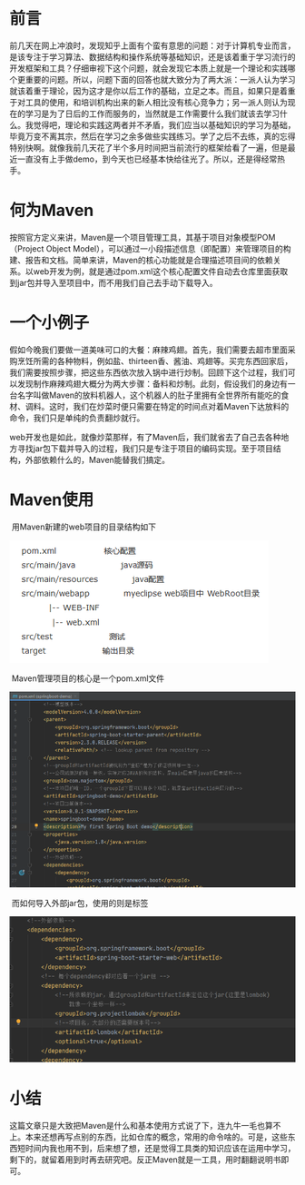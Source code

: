 # 前言

​		前几天在网上冲浪时，发现知乎上面有个蛮有意思的问题：对于计算机专业而言，是该专注于学习算法、数据结构和操作系统等基础知识，还是该着重于学习流行的开发框架和工具？仔细审视下这个问题，就会发现它本质上就是一个理论和实践哪个更重要的问题。所以，问题下面的回答也就大致分为了两大派：一派人认为学习就该着重于理论，因为这才是你以后工作的基础，立足之本。而且，如果只是着重于对工具的使用，和培训机构出来的新人相比没有核心竞争力；另一派人则认为现在的学习是为了日后的工作而服务的，当然就是工作需要什么我们就该去学习什么。我觉得吧，理论和实践这两者并不矛盾，我们应当以基础知识的学习为基础，毕竟万变不离其宗，然后在学习之余多做些实践练习。学了之后不去练，真的忘得特别快啊。就像我前几天花了半个多月时间把当前流行的框架给看了一遍，但是最近一直没有上手做demo，到今天也已经基本快给往光了。所以，还是得经常热手。

# 何为Maven

​		按照官方定义来讲，Maven是一个项目管理工具，其基于项目对象模型POM（Project Object Model），可以通过一小段描述信息（即配置）来管理项目的构建、报告和文档。简单来讲，Maven的核心功能就是合理描述项目间的依赖关系。以web开发为例，就是通过pom.xml这个核心配置文件自动去仓库里面获取到jar包并导入至项目中，而不用我们自己去手动下载导入。

# 一个小例子

​		假如今晚我们要做一道美味可口的大餐：麻辣鸡翅。首先，我们需要去超市里面采购烹饪所需的各种物料，例如盐、thirteen香、酱油、鸡翅等。买完东西回家后，我们需要按照步骤，把这些东西依次放入锅中进行炒制。回顾下这个过程，我们可以发现制作麻辣鸡翅大概分为两大步骤：备料和炒制。此刻，假设我们的身边有一台名字叫做Maven的放料机器人，这个机器人的肚子里拥有全世界所有能吃的食材、调料。这时，我们在炒菜时便只需要在特定的时间点对着Maven下达放料的命令，我们只是单纯的负责翻炒就行。

​		web开发也是如此，就像炒菜那样，有了Maven后，我们就省去了自己去各种地方寻找jar包下载并导入的过程，我们只是专注于项目的编码实现。至于项目结构，外部依赖什么的，Maven能替我们搞定。

# Maven使用

​		用Maven新建的web项目的目录结构如下

![image-20200629165509492](img/Maven初识/Maven目录结构.png)

​		Maven管理项目的核心是一个pom.xml文件

![image-20200629165509492](img/Maven初识/pom.png)

​		而如何导入外部jar包，使用的则是<dependency>标签

![image-20200629165509492](img/Maven初识/依赖.png)

# 小结

​		这篇文章只是大致把Maven是什么和基本使用方式说了下，连九牛一毛也算不上。本来还想再写点别的东西，比如仓库的概念，常用的命令啥的。可是，这些东西短时间内我也用不到，后来想了想，还是觉得工具类的知识应该在运用中学习，剩下的，就留着用到时再去研究吧。反正Maven就是一工具，用时翻翻说明书即可。


